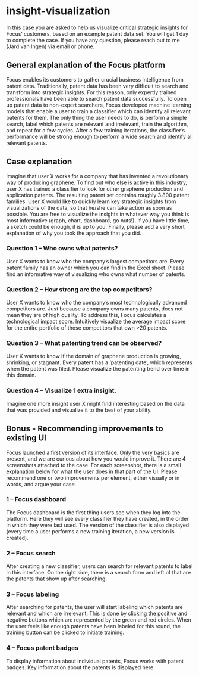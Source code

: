 # insight-visualization

In this case you are asked to help us visualize critical strategic insights for Focus’ customers, based on an example patent data set. You will get 1 day to complete the case. If you have any question, please reach out to me (Jard van Ingen) via email or phone.

## General explanation of the Focus platform

Focus enables its customers to gather crucial business intelligence from patent data. Traditionally, patent data has been very difficult to search and transform into strategic insights. For this reason, only expertly trained professionals have been able to search patent data successfully. To open up patent data to non-expert searchers, Focus developed machine learning models that enable a user to train a classifier which can identify all relevant patents for them. The only thing the user needs to do, is perform a simple search, label which patents are relevant and irrelevant, train the algorithm, and repeat for a few cycles. After a few training iterations, the classifier’s performance will be strong enough to perform a wide search and identify all relevant patents.

## Case explanation

Imagine that user X works for a company that has invented a revolutionary way of producing graphene. To find out who else is active in this industry, user X has trained a classifier to look for other graphene production and application patents. The resulting patent set contains roughly 3.800 patent families. User X would like to quickly learn key strategic insights from visualizations of the data, so that he/she can take action as soon as possible. You are free to visualize the insights in whatever way you think is most informative (graph, chart, dashboard, go nuts!). If you have little time, a sketch could be enough, it is up to you. Finally, please add a very short explanation of why you took the approach that you did.

### Question 1 – Who owns what patents?

User X wants to know who the company’s largest competitors are. Every patent family has an owner which you can find in the Excel sheet. Please find an informative way of visualizing who owns what number of patents.

### Question 2 – How strong are the top competitors?

User X wants to know who the company’s most technologically advanced competitors are. Just because a company owns many patents, does not mean they are of high quality. To address this, Focus calculates a technological impact score. Intuitively visualize the average impact score for the entire portfolio of those competitors that own >20 patents.

### Question 3 – What patenting trend can be observed?

User X wants to know if the domain of graphene production is growing, shrinking, or stagnant. Every patent has a ‘patenting date’, which represents when the patent was filed. Please visualize the patenting trend over time in this domain.

### Question 4 – Visualize 1 extra insight.

Imagine one more insight user X might find interesting based on the data that was provided and visualize it to the best of your ability.
 
## Bonus - Recommending improvements to existing UI

Focus launched a first version of its interface. Only the very basics are present, and we are curious about how you would improve it. There are 4 screenshots attached to the case. For each screenshot, there is a small explanation below for what the user does in that part of the UI. Please recommend one or two improvements per element, either visually or in words, and argue your case.

### 1 – Focus dashboard

The Focus dashboard is the first thing users see when they log into the platform. Here they will see every classifier they have created, in the order in which they were last used. The version of the classifier is also displayed (every time a user performs a new training iteration, a new version is created). 

### 2 – Focus search

After creating a new classifier, users can search for relevant patents to label in this interface. On the right side, there is a search form and left of that are the patents that show up after searching.  

### 3 – Focus labeling

After searching for patents, the user will start labeling which patents are relevant and which are irrelevant. This is done by clicking the positive and negative buttons which are represented by the green and red circles. When the user feels like enough patents have been labeled for this round, the training button can be clicked to initiate training.

### 4 – Focus patent badges

To display information about individual patents, Focus works with patent badges. Key information about the patents is displayed here.

